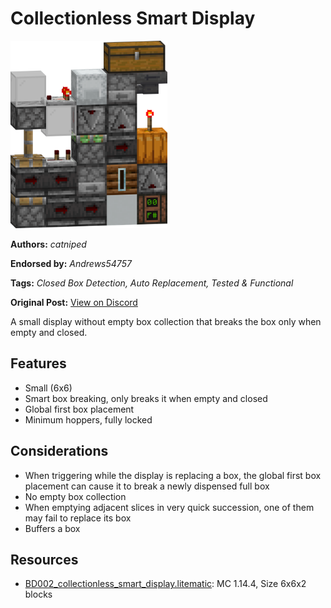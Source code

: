 # Collectionless Smart Display
<img alt="collectionless_smart_display.png" src="images/collectionless_smart_display.png?raw=1" height="300px">

**Authors:** *catniped*

**Endorsed by:** *Andrews54757*

**Tags:** *Closed Box Detection, Auto Replacement, Tested & Functional*

**Original Post:** [View on Discord](https://discord.com/channels/1375556143186837695/1388178086209785929)

A small display without empty box collection that breaks the box only when empty and closed.

## Features
- Small (6x6)
- Smart box breaking, only breaks it when empty and closed
- Global first box placement
- Minimum hoppers, fully locked

## Considerations
- When triggering while the display is replacing a box, the global first box placement can cause it to break a newly dispensed full box
- No empty box collection
- When emptying adjacent slices in very quick succession, one of them may fail to replace its box
- Buffers a box

## Resources
- [BD002_collectionless_smart_display.litematic](attachments/BD002_collectionless_smart_display.litematic): MC 1.14.4, Size 6x6x2 blocks
